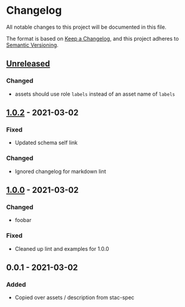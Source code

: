 # Changelog
All notable changes to this project will be documented in this file.

The format is based on [Keep a Changelog](https://keepachangelog.com/en/1.0.0/),
and this project adheres to [Semantic Versioning](https://semver.org/spec/v2.0.0.html).

## [Unreleased]

### Changed
- assets should use role `labels` instead of an asset name of `labels`

## [1.0.2] - 2021-03-02
### Fixed
- Updated schema self link

### Changed
- Ignored changelog for markdown lint

## [1.0.0] - 2021-03-02
### Changed
- foobar

### Fixed
- Cleaned up lint and examples for 1.0.0

## 0.0.1 - 2021-03-02
### Added
- Copied over assets / description from stac-spec

[Unreleased]: https://github.com/stac-extensions/label/compare/v1.0.2...HEAD
[1.0.2]: https://github.com/stac-extensions/label/compare/v1.0.0...v1.0.2
[1.0.0]: https://github.com/stac-extensions/label/compare/v0.0.1...v1.0.0
